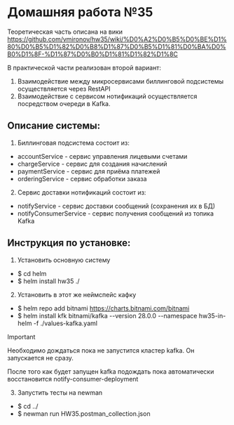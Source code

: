 # Домашняя работа №35

Теоретическая часть описана на вики https://github.com/vmironov/hw35/wiki/%D0%A2%D0%B5%D0%BE%D1%80%D0%B5%D1%82%D0%B8%D1%87%D0%B5%D1%81%D0%BA%D0%B0%D1%8F-%D1%87%D0%B0%D1%81%D1%82%D1%8C

В практической части реализован второй вариант:
1. Взаимодействие между микросервисами биллинговой подсистемы осуществляется через RestAPI
2. Взаимодействие с сервисом нотификаций осуществляется посредством очереди в Kafka.


## Описание системы:

1. Биллинговая подсистема состоит из: 
  - accountService - сервис управления лицевыми счетами
  - chargeService - сервис для создания начислений
  - paymentService - сервис для приёма платежей
  - orderingService - сервис обработки заказа
2. Сервис доставки нотификаций состоит из:
  - notifyService - сервис доставки сообщений (сохранения их в БД)
  - notifyConsumerService - сервис получения сообщений из топика Kafka



## Инструкция по установке:

1. Установить основную систему
- $ cd helm
- $ helm install hw35 ./

2. Установить в этот же неймспейс кафку
- $ helm repo add bitnami https://charts.bitnami.com/bitnami
- $ helm install kfk bitnami/kafka --version 28.0.0 --namespace hw35-in-helm -f ./values-kafka.yaml 

>[!IMPORTANT]
>Необходимо дождаться пока не запустится кластер kafka. Он запускается не сразу.
>
>После того как будет запущен kafka подождать пока автоматически восстановится notify-consumer-deployment

3. Запустить тесты на newman
- $ cd ../
- $ newman run HW35.postman_collection.json

